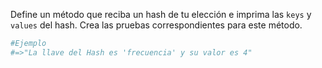Define un método que reciba un hash de tu elección e imprima las `keys` y `values` del hash. Crea las pruebas correspondientes para este método.

```Ruby
#Ejemplo
#=>"La llave del Hash es 'frecuencia' y su valor es 4"
```
